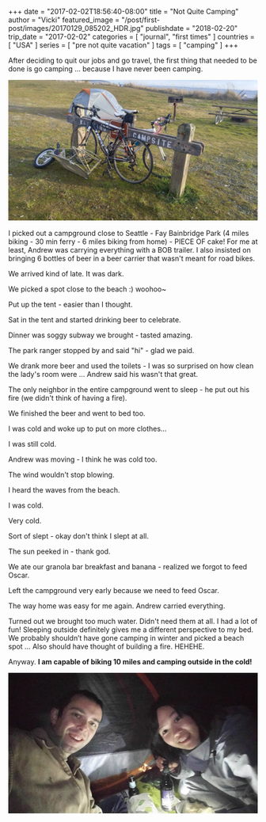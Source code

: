 +++
date = "2017-02-02T18:56:40-08:00"
title = "Not Quite Camping"
author = "Vicki"
featured_image = "/post/first-post/images/20170129_085202_HDR.jpg"
publishdate = "2018-02-20"
trip_date = "2017-02-02"
categories = [ "journal", "first times" ]
countries = [ "USA" ]
series = [ "pre not quite vacation" ]
tags = [ "camping" ]
+++

After deciding to quit our jobs and go travel, the first thing that
needed to be done is go camping … because I have never been
camping.<!--more-->

![Camping at the beach. not quite romantic](images/20170129_085202_HDR.jpg)

I picked out a campground close to Seattle - Fay Bainbridge Park (4
miles biking - 30 min ferry - 6 miles biking from home) - PIECE OF
cake! For me at least, Andrew was carrying everything with a BOB
trailer. I also insisted on bringing 6 bottles of beer in a beer
carrier that wasn't meant for road bikes.

We arrived kind of late. It was dark. 

We picked a spot close to the beach :) woohoo~

Put up the tent - easier than I thought. 

Sat in the tent and started drinking beer to celebrate. 

Dinner was soggy subway we brought - tasted amazing. 

The park ranger stopped by and said "hi" - glad we paid. 

We drank more beer and used the toilets - I was so surprised on how
clean the lady's room were … Andrew said his wasn't that great.

The only neighbor in the entire campground went to sleep - he put out
his fire (we didn't think of having a fire).

We finished the beer and went to bed too. 

I was cold and woke up to put on more clothes…

I was still cold. 

Andrew was moving - I think he was cold too. 

The wind wouldn't stop blowing. 

I heard the waves from the beach. 

I was cold. 

Very cold. 

Sort of slept - okay don't think I slept at all. 

The sun peeked in - thank god. 

We ate our granola bar breakfast and banana - realized we forgot to
feed Oscar. 

Left the campground very early because we need to feed Oscar. 

The way home was easy for me again. Andrew carried everything. 

Turned out we brought too much water. Didn't need them at all. I had a
lot of fun! Sleeping outside definitely gives me a different
perspective to my bed. We probably shouldn’t have gone camping in
winter and picked a beach spot … Also should have thought
of building a fire. HEHEHE.

Anyway. __I am capable of biking 10 miles and camping outside in the
cold!__

![Eating Subway and Beer.](images/20170128_181555.jpg)
